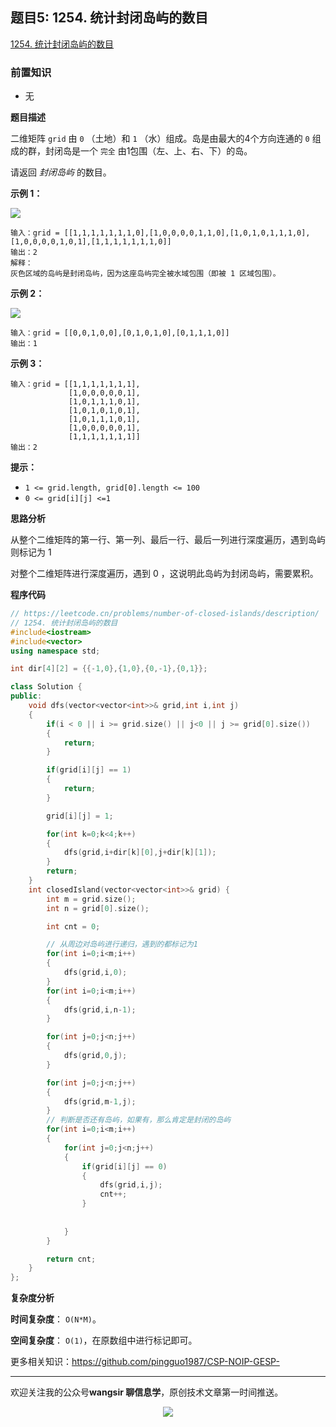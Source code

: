 ﻿## 题目5: 1254. 统计封闭岛屿的数目

[1254. 统计封闭岛屿的数目](https://leetcode.cn/problems/number-of-closed-islands/)

### 前置知识

- 无

**题目描述**

二维矩阵 `grid` 由 `0` （土地）和 `1` （水）组成。岛是由最大的4个方向连通的 `0` 组成的群，封闭岛是一个 `完全` 由1包围（左、上、右、下）的岛。

请返回 *封闭岛屿* 的数目。

 

**示例 1：**

<img src ="https://cdn.jsdelivr.net/gh/pingguo1987/CSP-NOIP-GESP-/image/pic/图论/图论_题目5：1254. 统计封闭岛屿的数目/sample_3_1610.png" />

```
输入：grid = [[1,1,1,1,1,1,1,0],[1,0,0,0,0,1,1,0],[1,0,1,0,1,1,1,0],[1,0,0,0,0,1,0,1],[1,1,1,1,1,1,1,0]]
输出：2
解释：
灰色区域的岛屿是封闭岛屿，因为这座岛屿完全被水域包围（即被 1 区域包围）。
```

**示例 2：**

<img src ="https://cdn.jsdelivr.net/gh/pingguo1987/CSP-NOIP-GESP-/image/pic/图论/图论_题目5：1254. 统计封闭岛屿的数目/sample_4_1610.png" />

```
输入：grid = [[0,0,1,0,0],[0,1,0,1,0],[0,1,1,1,0]]
输出：1
```

**示例 3：**

```
输入：grid = [[1,1,1,1,1,1,1],
             [1,0,0,0,0,0,1],
             [1,0,1,1,1,0,1],
             [1,0,1,0,1,0,1],
             [1,0,1,1,1,0,1],
             [1,0,0,0,0,0,1],
             [1,1,1,1,1,1,1]]
输出：2
```

 

**提示：**

- `1 <= grid.length, grid[0].length <= 100`
- `0 <= grid[i][j] <=1`

**思路分析**

从整个二维矩阵的第一行、第一列、最后一行、最后一列进行深度遍历，遇到岛屿则标记为 1

对整个二维矩阵进行深度遍历，遇到 0 ，这说明此岛屿为封闭岛屿，需要累积。

**程序代码**

```c++
// https://leetcode.cn/problems/number-of-closed-islands/description/
// 1254. 统计封闭岛屿的数目
#include<iostream>
#include<vector>
using namespace std;

int dir[4][2] = {{-1,0},{1,0},{0,-1},{0,1}};

class Solution {
public:
    void dfs(vector<vector<int>>& grid,int i,int j)
    {
        if(i < 0 || i >= grid.size() || j<0 || j >= grid[0].size())
        {
            return;
        }

        if(grid[i][j] == 1)
        {
            return;
        }

        grid[i][j] = 1;

        for(int k=0;k<4;k++)
        {
            dfs(grid,i+dir[k][0],j+dir[k][1]);
        }
        return;
    }
    int closedIsland(vector<vector<int>>& grid) {
        int m = grid.size();
        int n = grid[0].size();

        int cnt = 0;

        // 从周边对岛屿进行递归，遇到的都标记为1
        for(int i=0;i<m;i++)
        {
            dfs(grid,i,0);
        }
        for(int i=0;i<m;i++)
        {
            dfs(grid,i,n-1);
        }

        for(int j=0;j<n;j++)
        {
            dfs(grid,0,j);
        }

        for(int j=0;j<n;j++)
        {
            dfs(grid,m-1,j);
        }
		// 判断是否还有岛屿，如果有，那么肯定是封闭的岛屿
        for(int i=0;i<m;i++)
        {
            for(int j=0;j<n;j++)
            {
                if(grid[i][j] == 0)
                {
                    dfs(grid,i,j);
                    cnt++;
                }
                
                
            }
        }

        return cnt;
    }
};
```

**复杂度分析**

**时间复杂度**： `O(N*M)`。

**空间复杂度**： `O(1)`，在原数组中进行标记即可。



更多相关知识：https://github.com/pingguo1987/CSP-NOIP-GESP-

---

欢迎关注我的公众号**wangsir 聊信息学**，原创技术文章第一时间推送。

<center>
    <img src="https://cdn.jsdelivr.net/gh/pingguo1987/CSP-NOIP-GESP-/image/pic/公众号-扫码版.png">
</center>
